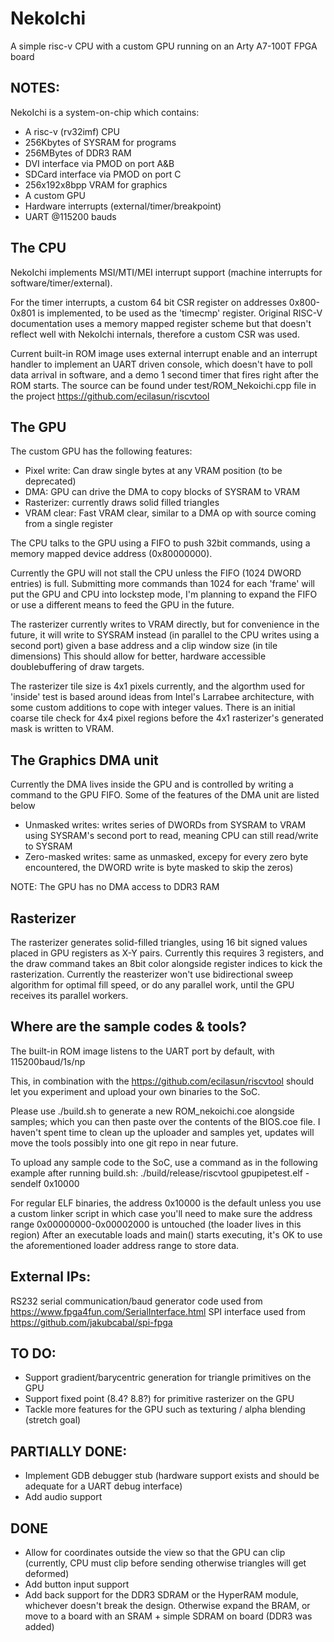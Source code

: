# NekoIchi
A simple risc-v CPU with a custom GPU running on an Arty A7-100T FPGA board

## NOTES:

NekoIchi is a system-on-chip which contains:
- A risc-v (rv32imf) CPU
- 256Kbytes of SYSRAM for programs
- 256MBytes of DDR3 RAM
- DVI interface via PMOD on port A&B
- SDCard interface via PMOD on port C
- 256x192x8bpp VRAM for graphics
- A custom GPU
- Hardware interrupts (external/timer/breakpoint)
- UART @115200 bauds

## The CPU
NekoIchi implements MSI/MTI/MEI interrupt support (machine interrupts for software/timer/external).

For the timer interrupts, a custom 64 bit CSR register on addresses 0x800-0x801 is implemented, to be used as the 'timecmp' register. Original RISC-V documentation uses a memory mapped register scheme but that doesn't reflect well with NekoIchi internals, therefore a custom CSR was used.

Current built-in ROM image uses external interrupt enable and an interrupt handler to implement an UART driven console, which doesn't have to poll data arrival in software, and a demo 1 second timer that fires right after the ROM starts. The source can be found under test/ROM_Nekoichi.cpp file in the project https://github.com/ecilasun/riscvtool

## The GPU
The custom GPU has the following features:
- Pixel write: Can draw single bytes at any VRAM position (to be deprecated)
- DMA: GPU can drive the DMA to copy blocks of SYSRAM to VRAM
- Rasterizer: currently draws solid filled triangles
- VRAM clear: Fast VRAM clear, similar to a DMA op with source coming from a single register

The CPU talks to the GPU using a FIFO to push 32bit commands, using a memory mapped device address (0x80000000).

Currently the GPU will not stall the CPU unless the FIFO (1024 DWORD entries) is full. Submitting more commands than 1024 for each 'frame' will put the GPU and CPU into lockstep mode, I'm planning to expand the FIFO or use a different means to feed the GPU in the future.

The rasterizer currently writes to VRAM directly, but for convenience in the future, it will write to SYSRAM instead (in parallel to the CPU writes using a second port) given a base address and a clip window size (in tile dimensions) This should allow for better, hardware accessible doublebuffering of draw targets.

The rasterizer tile size is 4x1 pixels currently, and the algorthm used for 'inside' test is based around ideas from Intel's Larrabee architecture, with some custom additions to cope with integer values. There is an initial coarse tile check for 4x4 pixel regions before the 4x1 rasterizer's generated mask is written to VRAM.

## The Graphics DMA unit
Currently the DMA lives inside the GPU and is controlled by writing a command to the GPU FIFO. Some of the features of the DMA unit are listed below
- Unmasked writes: writes series of DWORDs from SYSRAM to VRAM using SYSRAM's second port to read, meaning CPU can still read/write to SYSRAM
- Zero-masked writes: same as unmasked, excepy for every zero byte encountered, the DWORD write is byte masked to skip the zeros)

NOTE: The GPU has no DMA access to DDR3 RAM

## Rasterizer
The rasterizer generates solid-filled triangles, using 16 bit signed values placed in GPU registers as X-Y pairs. Currently this requires 3 registers, and the draw command takes an 8bit color alongside register indices to kick the rasterization.
Currently the reasterizer won't use bidirectional sweep algorithm for optimal fill speed, or do any parallel work, until the GPU receives its parallel workers.

## Where are the sample codes & tools?

The built-in ROM image listens to the UART port by default, with 115200baud/1s/np

This, in combination with the https://github.com/ecilasun/riscvtool should let you experiment and upload your own binaries to the SoC.

Please use ./build.sh to generate a new ROM_nekoichi.coe alongside samples; which you can then paste over the contents of the BIOS.coe file. I haven't spent time to clean up the uploader and samples yet, updates will move the tools possibly into one git repo in near future.

To upload any sample code to the SoC, use a command as in the following example after running build.sh:
./build/release/riscvtool gpupipetest.elf -sendelf 0x10000

For regular ELF binaries, the address 0x10000 is the default unless you use a custom linker script in which case you'll need to make sure the address range 0x00000000-0x00002000 is untouched (the loader lives in this region)
After an executable loads and main() starts executing, it's OK to use the aforementioned loader address range to store data.

## External IPs:

RS232 serial communication/baud generator code used from https://www.fpga4fun.com/SerialInterface.html
SPI interface used from https://github.com/jakubcabal/spi-fpga

## TO DO:
- Support gradient/barycentric generation for triangle primitives on the GPU
- Support fixed point (8.4? 8.8?) for primitive rasterizer on the GPU
- Tackle more features for the GPU such as texturing / alpha blending (stretch goal)

## PARTIALLY DONE:
- Implement GDB debugger stub (hardware support exists and should be adequate for a UART debug interface)
- Add audio support

## DONE
- Allow for coordinates outside the view so that the GPU can clip (currently, CPU must clip before sending otherwise triangles will get deformed)
- Add button input support
- Add back support for the DDR3 SDRAM or the HyperRAM module, whichever doesn't break the design. Otherwise expand the BRAM, or move to a board with an SRAM + simple SDRAM on board (DDR3 was added)
